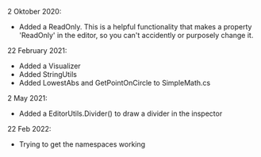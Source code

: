 2 Oktober 2020:
- Added a ReadOnly. This is a helpful functionality that makes a property 'ReadOnly' in the editor, so you can't accidently or purposely change it.

22 February 2021:
- Added a Visualizer
- Added StringUtils
- Added LowestAbs and GetPointOnCircle to SimpleMath.cs

2 May 2021:
- Added a EditorUtils.Divider() to draw a divider in the inspector

22 Feb 2022:
- Trying to get the namespaces working